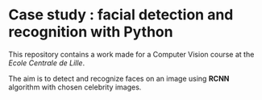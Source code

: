 # Case study : facial detection and recognition with Python

This repository contains a work made for a Computer Vision course at the *Ecole Centrale de Lille*.

The aim is to detect and recognize faces on an image using **RCNN** algorithm with chosen celebrity images.